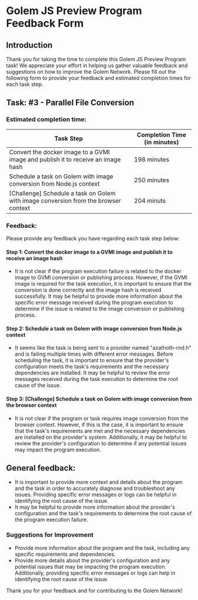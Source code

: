 # Golem JS Preview Program Feedback Form

## Introduction

Thank you for taking the time to complete this Golem JS Preview Program task!
We appreciate your effort in helping us gather valuable feedback and suggestions on how to improve the Golem Network.
Please fill out the following form to provide your feedback and estimated completion times for each task step.

## Task: #3 - Parallel File Conversion

### Estimated completion time:

| Task Step                                                                           | Completion Time (in minutes) |
| ----------------------------------------------------------------------------------- | ---------------------------- |
| Convert the docker image to a GVMI image and publish it to receive an image hash    | 198 minutes                  |
| Schedule a task on Golem with image conversion from Node.js context                 |  250 minutes                  |
| [Challenge] Schedule a task on Golem with image conversion from the browser context |    204 minuts                 |

### Feedback:

Please provide any feedback you have regarding each task step below:

#### Step 1: Convert the docker image to a GVMI image and publish it to receive an image hash

- It is not clear if the program execution failure is related to the docker image to GVMI conversion or publishing process. However, if the GVMI image is required for the task execution, it is important to ensure that the conversion is done correctly and the image hash is received successfully. It may be helpful to provide more information about the specific error message received during the program execution to determine if the issue is related to the image conversion or publishing process.

#### Step 2: Schedule a task on Golem with image conversion from Node.js context

- It seems like the task is being sent to a provider named "azathoth-rnd.h" and is failing multiple times with different error messages. Before scheduling the task, it is important to ensure that the provider's configuration meets the task's requirements and the necessary dependencies are installed. It may be helpful to review the error messages received during the task execution to determine the root cause of the issue.

#### Step 3: [Challenge] Schedule a task on Golem with image conversion from the browser context

- It is not clear if the program or task requires image conversion from the browser context. However, if this is the case, it is important to ensure that the task's requirements are met and the necessary dependencies are installed on the provider's system. Additionally, it may be helpful to review the provider's configuration to determine if any potential issues may impact the program execution.

## General feedback:

- It is important to provide more context and details about the program and the task in order to accurately diagnose and troubleshoot any issues. Providing specific error messages or logs can be helpful in identifying the root cause of the issue.
- It may be helpful to provide more information about the provider's configuration and the task's requirements to determine the root cause of the program execution failure.

### Suggestions for Improvement

- Provide more information about the program and the task, including any specific requirements and dependencies.
- Provide more details about the provider's configuration and any potential issues that may be impacting the program execution. Additionally, providing specific error messages or logs can help in identifying the root cause of the issue.

Thank you for your feedback and for contributing to the Golem Network!
